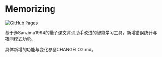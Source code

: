 # Memorizing

[![GitHub Pages](https://img.shields.io/badge/demo-online-green)](https://Alex-0577.github.io/memorizing/)

基于@Sanzimu1994的量子课文背诵助手改进的智能学习工具，新增错误统计与夜间模式功能。

具体新增的功能与变化参见CHANGELOG.md。
